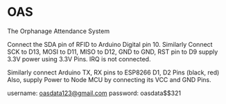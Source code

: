 # OAS
The Orphanage Attendance System

Connect the SDA pin of RFID to Arduino Digital pin 10. 
Similarly Connect 
SCK to D13, 
MOSI to D11, 
MISO to D12, 
GND to GND, 
RST pin to D9 
supply 3.3V power using 3.3V Pins. 
IRQ is not connected. 

Similarly connect 
Arduino TX, RX pins to ESP8266 D1, D2 Pins (black, red)
Also, supply Power to Node MCU by connecting its VCC and GND Pins.

username: oasdata123@gmail.com
password: oasdata$$321